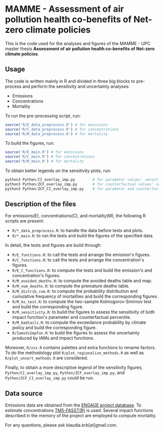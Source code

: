 # MAMME - Assessment of air pollution health co-benefits of Net-zero climate policies
 
This is the code used for the analyses and figures of the MAMME - UPC master thesis **Assessment of air pollution health co-benefits of Net-zero climate policies**.

## Usage

The code is written mainly in R and divided in three big blocks to pre-process and perform the sensitivity and uncertainty analyses:
* Emissions
* Concentrations
* Mortality

To run the pre-processing script, run:

```R
source('R/E_data_preprocess.R') # for emissions
source('R/C_data_preprocess.R') # for concentrations
source('R/M_data_preprocess.R') # for mortality
```
To build the figures, run:
```R
source('R/E_main.R') # for emissions
source('R/C_main.R') # for concentrations
source('R/M_main.R') # for mortality
```
To obtain better legends on the sensitivity plots, run:
```python
python3 Python/CI_overlay_imp.py        # for parameter values' sensitivity
python3 Python/ZCF_overlay_imp.py       # for counterfactual values' sensitivity
python3 Python/ZCF_CI_overlay_imp.py    # for parameter and counterfactual values' sensitivity
```
## Description of the files
For emissions(E), concentrations(C), and mortality(M), the following R scripts are present: 
* `R/*_data_preprocess.R`: to handle the data before tests and plots.
* `R/*_main.R`: to run the tests and build the figures of the specified data.

In detail, the tests and figures are build through:
* `R/E_functions.R`: to call the tests and arrange the emission's figures.
* `R/C_functions.R`: to call the tests and arrange the concentration's figures.
* `R/E_C_functions.R`: to compute the tests and build the emission's and concentration's figures.
* `R/M_avoided_deaths.R`: to compute the avoided deaths table and map.
* `R/M_num_deaths.R`: to compute the premature deaths table.
* `R/M_distrib_cum.R`: to compute the probability distribution and cumulative frequency of mortalities and build the corresponding figures.
* `R/M_ks_test.R`: to compute the two-sample Kolmogorov-Smirnov test and build the corresponding figure.
* `R/M_sensitivity.R`: to build the figures to assess the sensitivity of both impact function's parameter and counterfactual percentile.
* `R/M_badtails.R`: to compute the exceedance probability by climate policy and build the corresponding figure.
* `R/IamsVsImpfun.R`: to build the figures to assess the uncertainty produced by IAMs and impact functions.


Moreover, `R/zzz.R` contains palettes and extra functions to rename factors. To do the methodology plot `R/plot_regionalize_methods.R` as well as `R/plot_uncert_methods.R` are considered.

Finally, to obtain a more descriptive legend of the sensitivity figures, `Python/CI_overlay_imp.py`, `Python/ZCF_overlay_imp.py`, and `Python/ZCF_CI_overlay_imp.py` could be run.


## Data source
Emissions data are obtained from the [ENGAGE project database](https://data.ene.iiasa.ac.at/engage/#/login?redirect=%2Fdownloads). To estimate concentrations [TM5-FASST(R)](https://acp.copernicus.org/articles/18/16173/2018) is used. Several impact functions described in the memory of the project are employed to compute mortality. 

For any questions, please ask klaudia.krb[at]gmail.com.
